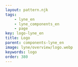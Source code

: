 ```yaml
---
layout: pattern.njk
tags: 
    - lyne_en
    - lyne_components_en
    - page
key: logo-lyne_en
title: Logo
parent: components-lyne_en
image: lyne/overview/logo.webp
keywords: logo
order: 380
---
```

